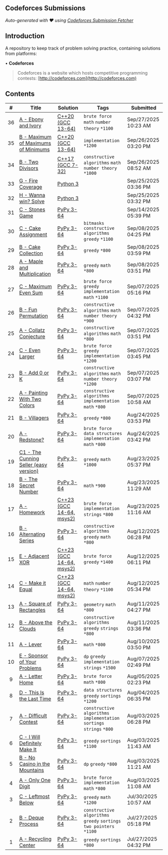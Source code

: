 ## Codeforces Submissions

*Auto-generated with ❤️ using [Codeforces Submission Fetcher](https://github.com/Andrew-Velox/Codeforces-Submission-Fetcher-Extension)*

## Introduction

A repository to keep track of problem solving practice, containing solutions from platforms:

• **Codeforces**

> Codeforces is a website which hosts competitive programming contests: [http://codeforces.com](http://codeforces.com)



## Contents



| # | Title | Solution | Tags | Submitted |
|:-:|-------|----------|------|-----------|
| 36 | [A - Ebony and Ivory](https://codeforces.com/contest/633/problem/A) | [C++20 (GCC 13-64)](https://codeforces.com/contest/633/submission/340727655) | `brute force` `math` `number theory` `*1100` | Sep/27/2025 10:23 AM |
| 35 | [B - Maximum of Maximums of Minimums](https://codeforces.com/contest/872/problem/B) | [C++20 (GCC 13-64)](https://codeforces.com/contest/872/submission/340630049) | `implementation` `*1200` | Sep/26/2025 03:20 PM |
| 34 | [B - Two Divisors](https://codeforces.com/contest/1916/problem/B) | [C++17 (GCC 7-32)](https://codeforces.com/contest/1916/submission/340580471) | `constructive algorithms` `math` `number theory` `*1000` | Sep/26/2025 08:52 AM |
| 33 | [G - Fire Coverage](https://codeforces.com/contest/106068/problem/G) | [Python 3](https://codeforces.com/contest/106068/submission/340371857) |  | Sep/25/2025 03:36 PM |
| 32 | [H - Wanna win? Solve](https://codeforces.com/contest/106068/problem/H) | [Python 3](https://codeforces.com/contest/106068/submission/340370545) |  | Sep/25/2025 03:32 PM |
| 31 | [C - Stones Game](https://codeforces.com/contest/106068/problem/C) | [PyPy 3-64](https://codeforces.com/contest/106068/submission/338631681) |  | Sep/14/2025 05:39 PM |
| 30 | [C - Cake Assignment](https://codeforces.com/contest/2139/problem/C) | [PyPy 3-64](https://codeforces.com/contest/2139/submission/337604678) | `bitmasks` `constructive algorithms` `greedy` `*1100` | Sep/08/2025 04:25 PM |
| 29 | [B - Cake Collection](https://codeforces.com/contest/2139/problem/B) | [PyPy 3-64](https://codeforces.com/contest/2139/submission/337586173) | `greedy` `*800` | Sep/08/2025 03:59 PM |
| 28 | [A - Maple and Multiplication](https://codeforces.com/contest/2139/problem/A) | [PyPy 3-64](https://codeforces.com/contest/2139/submission/337578289) | `greedy` `math` `*800` | Sep/08/2025 03:51 PM |
| 27 | [C - Maximum Even Sum](https://codeforces.com/contest/2137/problem/C) | [PyPy 3-64](https://codeforces.com/contest/2137/submission/337417251) | `brute force` `greedy` `implementation` `math` `*1100` | Sep/07/2025 05:16 PM |
| 26 | [B - Fun Permutation](https://codeforces.com/contest/2137/problem/B) | [PyPy 3-64](https://codeforces.com/contest/2137/submission/337370306) | `constructive algorithms` `math` `number theory` `*900` | Sep/07/2025 04:32 PM |
| 25 | [A - Collatz Conjecture](https://codeforces.com/contest/2137/problem/A) | [PyPy 3-64](https://codeforces.com/contest/2137/submission/337310003) | `constructive algorithms` `math` `*800` | Sep/07/2025 03:51 PM |
| 24 | [C - Even Larger](https://codeforces.com/contest/2134/problem/C) | [PyPy 3-64](https://codeforces.com/contest/2134/submission/337300289) | `brute force` `greedy` `implementation` `*1200` | Sep/07/2025 03:45 PM |
| 23 | [B - Add 0 or K](https://codeforces.com/contest/2134/problem/B) | [PyPy 3-64](https://codeforces.com/contest/2134/submission/337278034) | `constructive algorithms` `math` `number theory` `*1200` | Sep/07/2025 03:07 PM |
| 22 | [A - Painting With Two Colors](https://codeforces.com/contest/2134/problem/A) | [PyPy 3-64](https://codeforces.com/contest/2134/submission/337247131) | `constructive algorithms` `implementation` `math` `*800` | Sep/07/2025 10:58 AM |
| 21 | [B - Villagers](https://codeforces.com/contest/2133/problem/B) | [PyPy 3-64](https://codeforces.com/contest/2133/submission/335336743) | `greedy` `*800` | Aug/24/2025 03:53 PM |
| 20 | [A - Redstone?](https://codeforces.com/contest/2133/problem/A) | [PyPy 3-64](https://codeforces.com/contest/2133/submission/335322564) | `brute force` `data structures` `implementation` `math` `*800` | Aug/24/2025 03:42 PM |
| 19 | [C1 - The Cunning Seller (easy version)](https://codeforces.com/contest/2132/problem/C1) | [PyPy 3-64](https://codeforces.com/contest/2132/submission/335195719) | `greedy` `math` `*1000` | Aug/23/2025 05:37 PM |
| 18 | [B - The Secret Number](https://codeforces.com/contest/2132/problem/B) | [PyPy 3-64](https://codeforces.com/contest/2132/submission/335149378) | `math` `*900` | Aug/23/2025 11:29 AM |
| 17 | [A - Homework](https://codeforces.com/contest/2132/problem/A) | [C++23 (GCC 14-64, msys2)](https://codeforces.com/contest/2132/submission/335147740) | `brute force` `implementation` `strings` `*800` | Aug/23/2025 11:16 AM |
| 16 | [B - Alternating Series](https://codeforces.com/contest/2131/problem/B) | [PyPy 3-64](https://codeforces.com/contest/2131/submission/333695686) | `constructive algorithms` `greedy` `math` `*800` | Aug/12/2025 06:28 PM |
| 15 | [E - Adjacent XOR](https://codeforces.com/contest/2131/problem/E) | [C++23 (GCC 14-64, msys2)](https://codeforces.com/contest/2131/submission/333693208) | `brute force` `greedy` `*1400` | Aug/12/2025 06:11 PM |
| 14 | [C - Make it Equal](https://codeforces.com/contest/2131/problem/C) | [C++23 (GCC 14-64, msys2)](https://codeforces.com/contest/2131/submission/333687930) | `math` `number theory` `*1100` | Aug/12/2025 05:34 PM |
| 13 | [A - Square of Rectangles](https://codeforces.com/contest/2120/problem/A) | [PyPy 3-64](https://codeforces.com/contest/2120/submission/333565556) | `geometry` `math` `*800` | Aug/11/2025 04:27 PM |
| 12 | [B - Above the Clouds](https://codeforces.com/contest/2121/problem/B) | [PyPy 3-64](https://codeforces.com/contest/2121/submission/333557797) | `constructive algorithms` `greedy` `strings` `*800` | Aug/11/2025 03:36 PM |
| 11 | [A - Lever](https://codeforces.com/contest/2131/problem/A) | [PyPy 3-64](https://codeforces.com/contest/2131/submission/333312155) | `math` `*800` | Aug/10/2025 03:50 PM |
| 10 | [E - Sponsor of Your Problems](https://codeforces.com/contest/2121/problem/E) | [PyPy 3-64](https://codeforces.com/contest/2121/submission/332797455) | `dp` `greedy` `implementation` `strings` `*1500` | Aug/07/2025 02:49 PM |
| 9 | [A - Letter Home](https://codeforces.com/contest/2121/problem/A) | [PyPy 3-64](https://codeforces.com/contest/2121/submission/332509268) | `brute force` `math` `*800` | Aug/05/2025 02:23 PM |
| 8 | [D - This Is the Last Time](https://codeforces.com/contest/2126/problem/D) | [PyPy 3-64](https://codeforces.com/contest/2126/submission/332402094) | `data structures` `greedy` `sortings` `*1200` | Aug/04/2025 06:35 PM |
| 7 | [A - Difficult Contest](https://codeforces.com/contest/2125/problem/A) | [PyPy 3-64](https://codeforces.com/contest/2125/submission/332262623) | `constructive algorithms` `implementation` `sortings` `strings` `*800` | Aug/03/2025 06:28 PM |
| 6 | [C - I Will Definitely Make It](https://codeforces.com/contest/2126/problem/C) | [PyPy 3-64](https://codeforces.com/contest/2126/submission/332209660) | `greedy` `sortings` `*1100` | Aug/03/2025 11:43 AM |
| 5 | [B - No Casino in the Mountains](https://codeforces.com/contest/2126/problem/B) | [PyPy 3-64](https://codeforces.com/contest/2126/submission/332207343) | `dp` `greedy` `*800` | Aug/03/2025 11:21 AM |
| 4 | [A - Only One Digit](https://codeforces.com/contest/2126/problem/A) | [PyPy 3-64](https://codeforces.com/contest/2126/submission/332205975) | `brute force` `implementation` `math` `*800` | Aug/03/2025 11:08 AM |
| 3 | [C - Leftmost Below](https://codeforces.com/contest/2128/problem/C) | [PyPy 3-64](https://codeforces.com/contest/2128/submission/331570775) | `greedy` `math` `*1200` | Jul/30/2025 10:57 AM |
| 2 | [B - Deque Process](https://codeforces.com/contest/2128/problem/B) | [PyPy 3-64](https://codeforces.com/contest/2128/submission/331180518) | `constructive algorithms` `greedy` `sortings` `two pointers` `*1100` | Jul/27/2025 05:18 PM |
| 1 | [A - Recycling Center](https://codeforces.com/contest/2128/problem/A) | [PyPy 3-64](https://codeforces.com/contest/2128/submission/331152102) | `greedy` `sortings` `*800` | Jul/27/2025 04:32 PM |